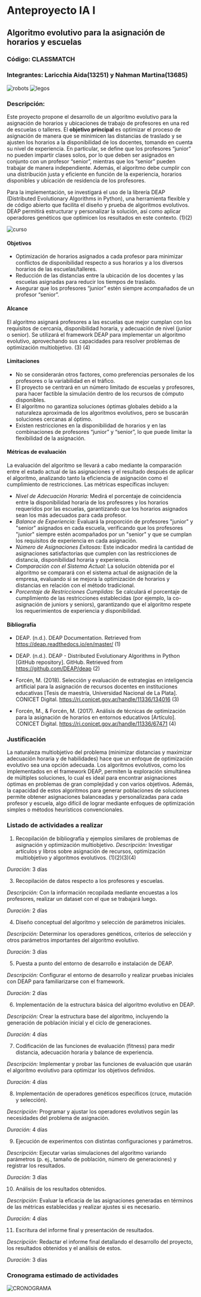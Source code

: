 # Anteproyecto IA I

## Algoritmo evolutivo para la asignación de horarios y escuelas
### Código: CLASSMATCH 
### Integrantes: Laricchia Aida(13251) y Nahman Martina(13685)
![robots](https://github.com/martupiru/ia-uncuyo-2024/blob/main/proyecto_final/images/robots.jpg)
![legos](https://github.com/martupiru/ia-uncuyo-2024/blob/main/proyecto_final/images/legos.jpg)

### Descripción: 

Este proyecto propone el desarrollo de un algoritmo evolutivo para la asignación de horarios y ubicaciones de trabajo de profesores en una red de escuelas o talleres. El **objetivo principal** es optimizar el proceso de asignación de manera que se minimicen las distancias de traslado y se ajusten los horarios a la disponibilidad de los docentes, tomando en cuenta su nivel de experiencia. En particular, se define que los profesores “junior” no pueden impartir clases solos, por lo que deben ser asignados en conjunto con un profesor “senior”, mientras que los “senior” pueden trabajar de manera independiente. Además, el algoritmo debe cumplir con una distribución justa y eficiente en función de la experiencia, horarios disponibles y ubicación de residencia de los profesores.

Para la implementación, se investigará el uso de la librería DEAP (Distributed Evolutionary Algorithms in Python), una herramienta flexible y de código abierto que facilita el diseño y prueba de algoritmos evolutivos. DEAP permitirá estructurar y personalizar la solución, así como aplicar operadores genéticos que optimicen los resultados en este contexto. (1)(2)

![curso](https://github.com/martupiru/ia-uncuyo-2024/blob/main/proyecto_final/images/curso.jpeg)
#### Objetivos
* Optimización de horarios asignados a cada profesor para minimizar conflictos de disponibilidad respecto a sus horarios y a los diversos horarios de las escuelas/talleres.
* Reducción de las distancias entre la ubicación de los docentes y las escuelas asignadas para reducir los tiempos de traslado.
* Asegurar que los profesores “junior” estén siempre acompañados de un profesor “senior”.

#### Alcance

El algoritmo asignará profesores a las escuelas que mejor cumplan con los requisitos de cercanía, disponibilidad horaria, y adecuación de nivel (junior o senior).
Se utilizará el framework DEAP para implementar un algoritmo evolutivo, aprovechando sus capacidades para resolver problemas de optimización multiobjetivo. (3) (4)


#### Limitaciones

* No se considerarán otros factores, como preferencias personales de los profesores o la variabilidad en el tráfico.
* El proyecto se centrará en un número limitado de escuelas y profesores, para hacer factible la simulación dentro de los recursos de cómputo disponibles.
* El algoritmo no garantiza soluciones óptimas globales debido a la naturaleza aproximada de los algoritmos evolutivos, pero se buscarán soluciones cercanas al óptimo.
* Existen restricciones en la disponibilidad de horarios y en las combinaciones de profesores “junior” y “senior”, lo que puede limitar la flexibilidad de la asignación.

#### Métricas de evaluación

La evaluación del algoritmo se llevará a cabo mediante la comparación entre el estado actual de las asignaciones y el resultado después de aplicar el algoritmo, analizando tanto la eficiencia de asignación como el cumplimiento de restricciones. Las métricas específicas incluyen:
* *Nivel de Adecuación Horaria:* Medirá el porcentaje de coincidencia entre la disponibilidad horaria de los profesores y los horarios requeridos por las escuelas, garantizando que los horarios asignados sean los más adecuados para cada profesor.
* *Balance de Experiencia:* Evaluará la proporción de profesores "junior" y "senior" asignados en cada escuela, verificando que los profesores "junior" siempre estén acompañados por un "senior" y que se cumplan los requisitos de experiencia en cada asignación.
* *Número de Asignaciones Exitosas:* Este indicador medirá la cantidad de asignaciones satisfactorias que cumplen con las restricciones de distancia, disponibilidad horaria y experiencia.
* *Comparación con el Sistema Actual:* La solución obtenida por el algoritmo se comparará con el sistema actual de asignación de la empresa, evaluando si se mejora la optimización de horarios y distancias en relación con el método tradicional.
* *Porcentaje de Restricciones Cumplidas:* Se calculará el porcentaje de cumplimiento de las restricciones establecidas (por ejemplo, la co-asignación de juniors y seniors), garantizando que el algoritmo respete los requerimientos de experiencia y disponibilidad.


#### Bibliografía
* DEAP. (n.d.). DEAP Documentation. Retrieved from https://deap.readthedocs.io/en/master/ (1)

* DEAP. (n.d.). DEAP - Distributed Evolutionary Algorithms in Python [GitHub repository]. GitHub. Retrieved from https://github.com/DEAP/deap (2)

* Forcén, M. (2018). Selección y evaluación de estrategias en inteligencia artificial para la asignación de recursos docentes en instituciones educativas [Tesis de maestría, Universidad Nacional de La Plata]. CONICET Digital. https://ri.conicet.gov.ar/handle/11336/134016 (3)

* Forcén, M., & Forcén, M. (2017). Análisis de técnicas de optimización para la asignación de horarios en entornos educativos [Artículo]. CONICET Digital. https://ri.conicet.gov.ar/handle/11336/67471 (4)


### Justificación

La naturaleza multiobjetivo del problema (minimizar distancias y maximizar adecuación horaria y de habilidades) hace que un enfoque de optimización evolutivo sea una opción adecuada. Los algoritmos evolutivos, como los implementados en el framework DEAP, permiten la exploración simultánea de múltiples soluciones, lo cual es ideal para encontrar asignaciones óptimas en problemas de gran complejidad y con varios objetivos. Además, la capacidad de estos algoritmos para generar poblaciones de soluciones permite obtener asignaciones balanceadas y personalizadas para cada profesor y escuela, algo difícil de lograr mediante enfoques de optimización simples o métodos heurísticos convencionales.

### Listado de actividades a realizar

1. Recopilación de bibliografía y ejemplos similares de problemas de asignación y optimización multiobjetivo.
 *Descripción:* Investigar artículos y libros sobre asignación de recursos, optimización multiobjetivo y algoritmos evolutivos. (1)(2)(3)(4)

*Duración:* 3 días

3. Recopilación de datos respecto a los profesores y escuelas.

*Descripción:* Con la información recopilada mediante encuestas a los profesores, realizar un dataset con el que se trabajará luego.

*Duración:* 2 días

4. Diseño conceptual del algoritmo y selección de parámetros iniciales.

*Descripción:* Determinar los operadores genéticos, criterios de selección y otros parámetros importantes del algoritmo evolutivo.

*Duración:* 3 días

5. Puesta a punto del entorno de desarrollo e instalación de DEAP.

*Descripción:* Configurar el entorno de desarrollo y realizar pruebas iniciales con DEAP para familiarizarse con el framework.

*Duración:* 2 días

6. Implementación de la estructura básica del algoritmo evolutivo en DEAP.

*Descripción:* Crear la estructura base del algoritmo, incluyendo la generación de población inicial y el ciclo de generaciones.

*Duración:* 4 días

7. Codificación de las funciones de evaluación (fitness) para medir distancia, adecuación horaria y balance de experiencia.

*Descripción:* Implementar y probar las funciones de evaluación que usarán el algoritmo evolutivo para optimizar los objetivos definidos.

*Duración:* 4 días

8. Implementación de operadores genéticos específicos (cruce, mutación y selección).

*Descripción:* Programar y ajustar los operadores evolutivos según las necesidades del problema de asignación.

*Duración:* 4 días

9. Ejecución de experimentos con distintas configuraciones y parámetros.

*Descripción:* Ejecutar varias simulaciones del algoritmo variando parámetros (p. ej., tamaño de población, número de generaciones) y registrar los resultados.

*Duración:* 3 días

10. Análisis de los resultados obtenidos.

*Descripción:* Evaluar la eficacia de las asignaciones generadas en términos de las métricas establecidas y realizar ajustes si es necesario.

*Duración:* 4 días

11. Escritura del informe final y presentación de resultados.

*Descripción:* Redactar el informe final detallando el desarrollo del proyecto, los resultados obtenidos y el análisis de estos.

*Duración:* 3 días

### Cronograma estimado de actividades
![CRONOGRAMA](https://github.com/martupiru/ia-uncuyo-2024/blob/main/proyecto_final/images/CRONOGRAMA.png)









